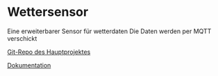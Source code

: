 # Wettersensor
Eine erweiterbarer Sensor für wetterdaten
Die Daten werden per MQTT verschickt



[Git-Repo des Hauptprojektes](https://git.pingoin.eu/Pingoin/Wettersensor)

[Dokumentation](https://docs.pingoin.eu/wettersensor/)